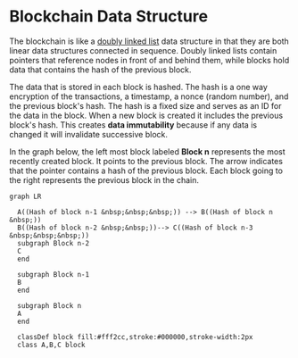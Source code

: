 # Blockchain Data Structure

The blockchain is like a [doubly linked list](https://en.wikipedia.org/wiki/Doubly_linked_list) data structure in that they are both linear data structures connected in sequence.  Doubly linked lists contain pointers that reference nodes in front of and behind them, while blocks hold data that contains the hash of the previous block.

The data that is stored in each block is hashed.  The hash is a one way encryption of the transactions, a timestamp, a nonce (random number), and the previous block's hash.  The hash is a fixed size and serves as an ID for the data in the block. When a new block is created it includes the previous block's hash.  This creates **data immutability** because if any data is changed it will invalidate successive block. 

In the graph below, the left most block labeled **Block n** represents the most recently created block. It points to the previous block.  The arrow indicates that the pointer contains a hash of the previous block.  Each block going to the right represents the previous block in the chain.

```mermaid
graph LR

  A((Hash of block n-1 &nbsp;&nbsp;&nbsp;)) --> B((Hash of block n &nbsp;))
  B((Hash of block n-2 &nbsp;&nbsp;))--> C((Hash of block n-3 &nbsp;&nbsp;&nbsp;))
  subgraph Block n-2
  C
  end

  subgraph Block n-1
  B
  end

  subgraph Block n
  A
  end

  classDef block fill:#fff2cc,stroke:#000000,stroke-width:2px
  class A,B,C block
```

